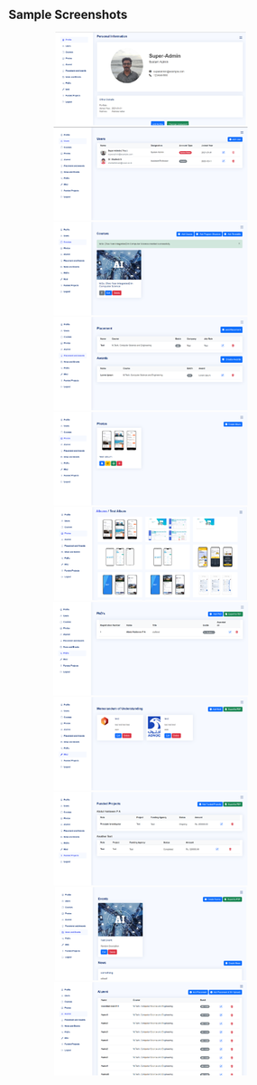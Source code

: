 ## Sample Screenshots
<p align="center">
    <img src="/screenshots/profile.png" alt="Users" height="165"/>
    <img src="/screenshots/users.png" alt="Users" height="165"/>
    <img src="/screenshots/courses.png" alt="Users" height="165"/>
    <img src="/screenshots/placements.png" alt="Users" height="165"/>
    <img src="/screenshots/photos-1.png" alt="Users" height="165"/>
    <img src="/screenshots/photos-2.png" alt="Users" height="165"/>
    <img src="/screenshots/phds.png" alt="Users" height="165"/>
    <img src="/screenshots/mou.png" alt="Users" height="165"/>
    <img src="/screenshots/funded-projects.png" alt="Users" height="165"/>
    <img src="/screenshots/events.png" alt="Users" height="165"/>
    <img src="/screenshots/alumni.png" alt="Users" height="165"/>
</p>
